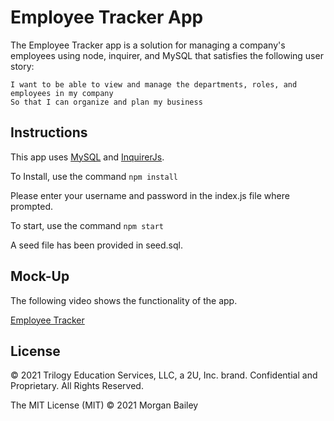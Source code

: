 # Employee Tracker App

The Employee Tracker app is a solution for managing a company's employees using node, inquirer, and MySQL that satisfies the following user story:

```As a business owner
I want to be able to view and manage the departments, roles, and employees in my company
So that I can organize and plan my business
```


## Instructions

This app uses [MySQL](https://www.npmjs.com/package/mysql) and [InquirerJs](https://www.npmjs.com/package/inquirer/v/0.2.3). 

To Install, use the command `npm install`

Please enter your username and password in the index.js file where prompted.

To start, use the command `npm start`

A seed file has been provided in seed.sql.

## Mock-Up

The following video shows the functionality of the app.

[Employee Tracker](https://drive.google.com/file/d/1Jce8b6S3XRFBGVI81pRKgK-uoYw5djQQ/view)

## License

© 2021 Trilogy Education Services, LLC, a 2U, Inc. brand. Confidential and Proprietary. All Rights Reserved.

The MIT License (MIT) © 2021 Morgan Bailey